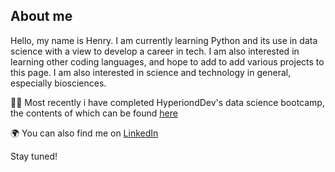 
**About me** 
-
Hello, my name is Henry. I am currently learning Python and its use in data science with a
view to develop a career in tech. I am also interested in learning other coding languages,
and hope to add to add various projects to this page. I am also interested in science and technology in general, especially biosciences.


:technologist: Most recently i have completed HyperiondDev's data science bootcamp, the contents of which can be found [here](https://www.hyperiondev.com/portfolio/151647/)


:earth_africa: You can also find me on [LinkedIn](https://www.linkedin.com/in/henry-glasspool/)


Stay tuned!

<!---
HGlass07/HGlass07 is a ✨ special ✨ repository because its `README.md` (this file) appears on your GitHub profile.
You can click the Preview link to take a look at your changes.
--->
